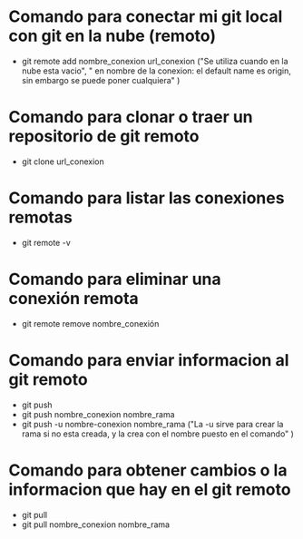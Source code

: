 # Comando para conectar mi git local con git en la nube (remoto)

- git remote add nombre_conexion url_conexion ("Se utiliza cuando en la nube esta vacio", " en nombre de la conexion: el default name es origin, sin embargo se puede poner cualquiera" )

# Comando para clonar o traer un repositorio de git remoto 

- git clone url_conexion

# Comando para listar las conexiones remotas 

- git remote -v

# Comando para eliminar una conexión remota
- git remote remove nombre_conexión

# Comando para enviar informacion al git remoto

- git push
- git push nombre_conexion nombre_rama
- git push -u nombre-conexion nombre_rama ("La -u sirve para crear la rama si no esta creada, y la crea con el nombre puesto en el comando" )

# Comando para obtener cambios o la informacion que hay en el git remoto

- git pull
- git pull nombre_conexion nombre_rama

###

